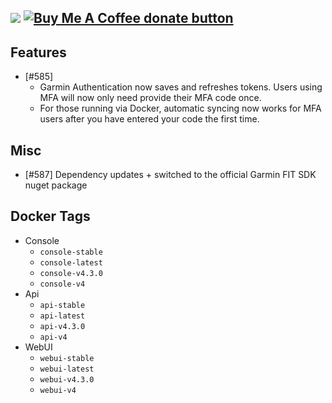 [![](https://img.shields.io/static/v1?label=Sponsor&message=%E2%9D%A4&logo=GitHub&color=%23fe8e86)](https://github.com/sponsors/philosowaffle) <span class="badge-buymeacoffee"><a href="https://www.buymeacoffee.com/philosowaffle" title="Donate to this project using Buy Me A Coffee"><img src="https://img.shields.io/badge/buy%20me%20a%20coffee-donate-yellow.svg" alt="Buy Me A Coffee donate button" /></a></span>
---

## Features

- [#585] 
    - Garmin Authentication now saves and refreshes tokens. Users using MFA will now only need provide their MFA code once.
    - For those running via Docker, automatic syncing now works for MFA users after you have entered your code the first time.

## Misc

- [#587] Dependency updates + switched to the official Garmin FIT SDK nuget package

## Docker Tags

- Console
    - `console-stable`
    - `console-latest`
    - `console-v4.3.0`
    - `console-v4`
- Api
    - `api-stable`
    - `api-latest`
    - `api-v4.3.0`
    - `api-v4`
- WebUI
    - `webui-stable`
    - `webui-latest`
    - `webui-v4.3.0`
    - `webui-v4`
